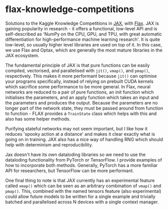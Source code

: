 # flax-knowledge-competitions

Solutions to the Kaggle Knowledge Competitions in [JAX](https://jax.readthedocs.io/en/latest/notebooks/quickstart.html), with [Flax](https://flax.readthedocs.io/en/latest/overview.html). JAX is gaining popularity in research - it offers a functional, low-level API and is self-described as 'NumPy on the CPU, GPU, and TPU, with great automatic differentiation for high-performance machine learning research'. It is quite low-level, so usually higher level libraries are used on top of it. In this case, we use Flax and Optax, which are generally the most mature libraries in the JAX ecosystem.

The fundamental principle of JAX is that pure functions can be easily compiled, vectorised, and parallelised with `jit()`, `vmap()`, and `pmap()`, respectively. This makes it more performant because `jit()` can optimise your programs specifically, instead of relying on prebuilt CUDA kernels which sacrifice some performance to be more general. In Flax, neural networks are reduced to a pair of pure functions, an init function which initialises the parameters, and an apply function which takes an input and the parameters and produces the output. Because the parameters are no longer part of the network state, they must be passed around from function to function - FLAX provides a `TrainState` class which helps with this and also has some helper methods.

Purifying stateful networks may not seem important, but I like how it reduces 'spooky action at a distance' and makes it clear exactly what is going on in training. JAX also has a nice way of handling RNG which should help with determinism and reproducibility.

Jax doesn't have its own dataloding libraries so we need to use the dataloding functionality from PyTorch or TensorFlow. I provide examples of how to incorporate both methods. Generally, PyTorch has a more familiar API for researchers, but TensorFlow can be more performant.

One final thing to note is that JAX currently has an experimental feature called `xmap()` which can be seen as an arbitrary combination of `vmap()` and `pmap()`. This, combined with the named tensors feature (also experimental) could allow future models to be written for a single example and trivially batched and parallelised across N devices with a single context manager.
